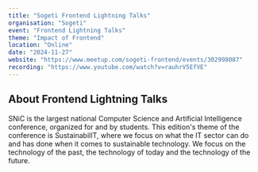 ```yaml
---
title: "Sogeti Frontend Lightning Talks"
organisation: "Sogeti"
event: "Frontend Lightning Talks"
theme: "Impact of Frontend"
location: "Online"
date: "2024-11-27"
website: "https://www.meetup.com/sogeti-frontend/events/302998087"
recording: "https://www.youtube.com/watch?v=rauhrV5EfVE"
---
```


## About Frontend Lightning Talks

SNiC is the largest national Computer Science and Artificial Intelligence conference, organized for and by students. This edition's theme of the conference is SustainabilIT, where we focus on what the IT sector can do and has done when it comes to sustainable technology. We focus on the technology of the past, the technology of today and the technology of the future.
